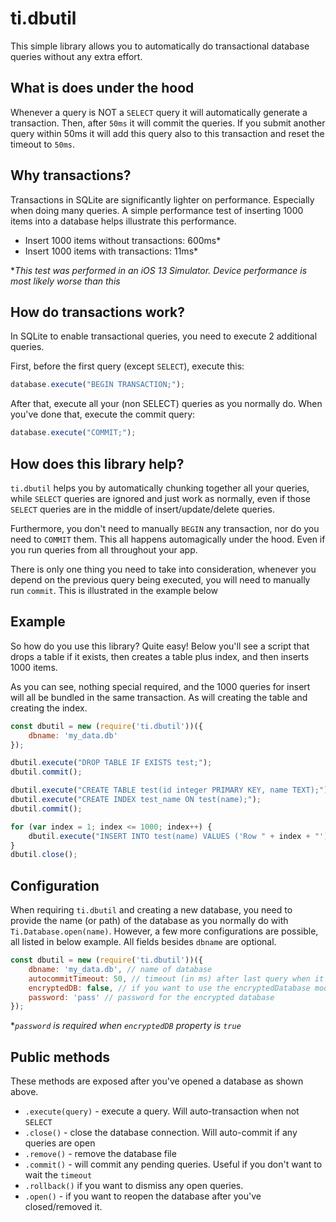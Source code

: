 # ti.dbutil
This simple library allows you to automatically do transactional database queries without any extra effort.

## What is does under the hood
Whenever a query is NOT a `SELECT` query it will automatically generate a transaction. Then, after `50ms` it will commit the queries. If you submit another query within 50ms it will add this query also to this transaction and reset the timeout to `50ms`.

## Why transactions?
Transactions in SQLite are significantly lighter on performance. Especially when doing many queries. A simple performance test of inserting 1000 items into a database helps illustrate this performance. 

- Insert 1000 items without transactions: 600ms*
- Insert 1000 items with transactions: 11ms*

**This test was performed in an iOS 13 Simulator. Device performance is most likely worse than this*

## How do transactions work?
In SQLite to enable transactional queries, you need to execute 2 additional queries.

First, before the first query (except `SELECT`), execute this:

```js
database.execute("BEGIN TRANSACTION;");
```

After that, execute all your (non SELECT) queries as you normally do. When you've done that, execute the commit query:

```js
database.execute("COMMIT;");
```

## How does this library help?
`ti.dbutil` helps you by automatically chunking together all your queries, while `SELECT` queries are ignored and just work as normally, even if those `SELECT` queries are in the middle of insert/update/delete queries. 

Furthermore, you don't need to manually `BEGIN` any transaction, nor do you need to `COMMIT` them. This all happens automagically under the hood. Even if you run queries from all throughout your app. 

There is only one thing you need to take into consideration, whenever you depend on the previous query being executed, you will need to manually run `commit`. This is illustrated in the example below

## Example
So how do you use this library? Quite easy! Below you'll see a script that drops a table if it exists, then creates a table plus index, and then inserts 1000 items. 

As you can see, nothing special required, and the 1000 queries for insert will all be bundled in the same transaction. As will creating the table and creating the index.

```js
const dbutil = new (require('ti.dbutil'))({
	dbname: 'my_data.db'
});

dbutil.execute("DROP TABLE IF EXISTS test;");
dbutil.commit();

dbutil.execute("CREATE TABLE test(id integer PRIMARY KEY, name TEXT);");
dbutil.execute("CREATE INDEX test_name ON test(name);");
dbutil.commit();

for (var index = 1; index <= 1000; index++) {
	dbutil.execute("INSERT INTO test(name) VALUES ('Row " + index + "');");
}
dbutil.close();
```

## Configuration

When requiring `ti.dbutil` and creating a new database, you need to provide the name (or path) of the database as you normally do with `Ti.Database.open(name)`. However, a few more configurations are possible, all listed in below example. All fields besides `dbname` are optional.

```js
const dbutil = new (require('ti.dbutil'))({
    dbname: 'my_data.db', // name of database
    autocommitTimeout: 50, // timeout (in ms) after last query when it should be executed. 50 is default
    encryptedDB: false, // if you want to use the encryptedDatabase module (pro+ subscription required)
    password: 'pass' // password for the encrypted database
});
```

**`password` is required when `encryptedDB` property is `true`*

## Public methods
These methods are exposed after you've opened a database as shown above.

- `.execute(query)` - execute a query. Will auto-transaction when not `SELECT`
- `.close()` - close the database connection. Will auto-commit if any queries are open
- `.remove()` - remove the database file
- `.commit()` - will commit any pending queries. Useful if you don't want to wait the `timeout`
- `.rollback()` if you want to dismiss any open queries.
- `.open()` - if you want to reopen the database after you've closed/removed it.